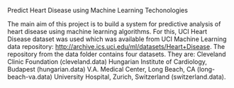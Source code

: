 Predict Heart Disease using Machine Learning Techonologies 

The main aim of this project is to build a system for predictive analysis of heart disease using machine learning algorithms. For this, UCI Heart Disease dataset was used which was available from UCI Machine Learning data repository: http://archive.ics.uci.edu/ml/datasets/Heart+Disease. The repository from the data folder contains four datasets. They are:
Cleveland Clinic Foundation (cleveland.data)
Hungarian Institute of Cardiology, Budapest (hungarian.data)
V.A. Medical Center, Long Beach, CA (long-beach-va.data)
University Hospital, Zurich, Switzerland (switzerland.data).
